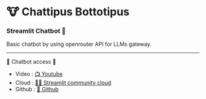 # 🐮 Chattipus Bottotipus
### Streamlit Chatbot 🤖

Basic chatbot by using openrouter API for LLMs gateway.

---
🐄 Chatbot access 🐄

- Video : [📺 Youtube](https://youtu.be/QdtaHj4XxKk) <br>
- Cloud : [😶‍🌫️ Streamlit community cloud](https://chattipusbottotipus-ryd3nddvx6qhr67tzq9aab.streamlit.app/) <br>
- Github : [📄 Github](https://github.com/rafisnaen/Chattipus_Bottotipus)
